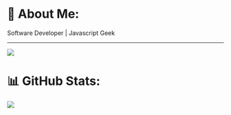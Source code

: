 # 💫 About Me:
Software Developer | Javascript Geek 


---
[![](https://visitcount.itsvg.in/api?id=tahahamdii&icon=0&color=0)](https://visitcount.itsvg.in)




# 📊 GitHub Stats:
![](https://github-readme-streak-stats.herokuapp.com/?user=tahahamdii&theme=dark&hide_border=false)<br/>


<!-- Proudly created with GPRM ( https://gprm.itsvg.in ) -->
